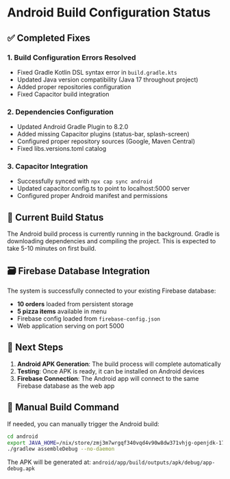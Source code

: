 # Android Build Configuration Status

## ✅ Completed Fixes

### 1. Build Configuration Errors Resolved
- Fixed Gradle Kotlin DSL syntax error in `build.gradle.kts`
- Updated Java version compatibility (Java 17 throughout project)
- Added proper repositories configuration
- Fixed Capacitor build integration

### 2. Dependencies Configuration
- Updated Android Gradle Plugin to 8.2.0
- Added missing Capacitor plugins (status-bar, splash-screen)
- Configured proper repository sources (Google, Maven Central)
- Fixed libs.versions.toml catalog

### 3. Capacitor Integration
- Successfully synced with `npx cap sync android`
- Updated capacitor.config.ts to point to localhost:5000 server
- Configured proper Android manifest and permissions

## 🔄 Current Build Status

The Android build process is currently running in the background. Gradle is downloading dependencies and compiling the project. This is expected to take 5-10 minutes on first build.

## 🗃️ Firebase Database Integration

The system is successfully connected to your existing Firebase database:
- **10 orders** loaded from persistent storage
- **5 pizza items** available in menu
- Firebase config loaded from `firebase-config.json`
- Web application serving on port 5000

## 📱 Next Steps

1. **Android APK Generation**: The build process will complete automatically
2. **Testing**: Once APK is ready, it can be installed on Android devices
3. **Firebase Connection**: The Android app will connect to the same Firebase database as the web app

## 🔧 Manual Build Command

If needed, you can manually trigger the Android build:
```bash
cd android
export JAVA_HOME=/nix/store/zmj3m7wrgqf340vqd4v90w8dw371vhjg-openjdk-17.0.7+7
./gradlew assembleDebug --no-daemon
```

The APK will be generated at: `android/app/build/outputs/apk/debug/app-debug.apk`
